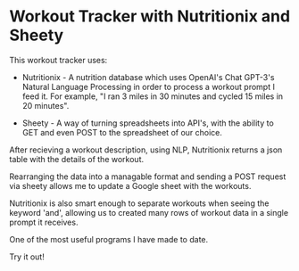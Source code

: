 # Workout Tracker with Nutritionix and Sheety

This workout tracker uses:
- Nutritionix - A nutrition database which uses OpenAI's Chat GPT-3's Natural Language Processing in order to process a workout prompt I feed it. For example, "I ran 3 miles in 30 minutes and cycled 15 miles in 20 minutes".

- Sheety - A way of turning spreadsheets into API's, with the ability to GET and even POST to the spreadsheet of our choice.

After recieving a workout description, using NLP, Nutritionix returns a json table with the details of the workout.

Rearranging the data into a managable format and sending a POST request via sheety allows me to update a Google sheet with the workouts.

Nutritionix is also smart enough to separate workouts when seeing the keyword 'and', allowing us to created many rows of workout data in a single prompt it receives. 

One of the most useful programs I have made to date.

Try it out!